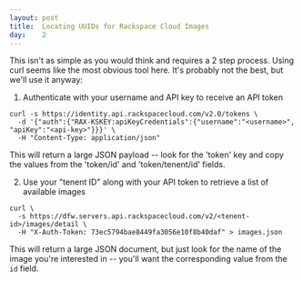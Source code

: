 ```yaml
---
layout: post
title:  Locating UUIDs for Rackspace Cloud Images
day:    2
---
```


This isn't as simple as you would think and requires a 2 step process.  Using curl seems like the most obvious tool here.  It's probably not the best, but we'll use it anyway:

1. Authenticate with your username and API key to receive an API token

```
curl -s https://identity.api.rackspacecloud.com/v2.0/tokens \
  -d '{"auth":{"RAX-KSKEY:apiKeyCredentials":{"username":"<username>", "apiKey":"<api-key>"}}}' \
  -H "Content-Type: application/json"
```

This will return a large JSON payload -- look for the 'token' key and copy the values from the 'token/id' and 'token/tenent/id' fields.

2. Use your "tenent ID" along with your API token to retrieve a list of available images

```
curl \
  -s https://dfw.servers.api.rackspacecloud.com/v2/<tenent-id>/images/detail \
  -H "X-Auth-Token: 73ec5794bae8449fa3056e10f8b40daf" > images.json
```

This will return a large JSON document, but just look for the name of the image you're interested in -- you'll want the corresponding value from the `id` field.
